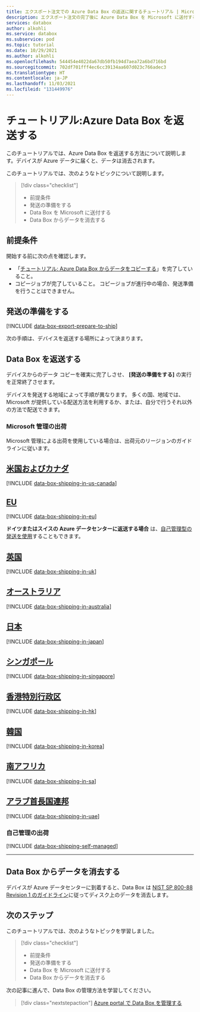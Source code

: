```yaml
---
title: エクスポート注文での Azure Data Box の返送に関するチュートリアル | Microsoft Docs
description: エクスポート注文の完了後に Azure Data Box を Microsoft に送付する方法について説明します
services: databox
author: alkohli
ms.service: databox
ms.subservice: pod
ms.topic: tutorial
ms.date: 10/29/2021
ms.author: alkohli
ms.openlocfilehash: 544454e4022da67db50fb194d7aea72a6bd716bd
ms.sourcegitcommit: 702df701fff4ec6cc39134aa607d023c766adec3
ms.translationtype: HT
ms.contentlocale: ja-JP
ms.lasthandoff: 11/03/2021
ms.locfileid: "131449976"
---
```

# <a name="tutorial-return-azure-data-box"></a>チュートリアル:Azure Data Box を返送する

このチュートリアルでは、Azure Data Box を返送する方法について説明します。デバイスが Azure データに届くと、データは消去されます。

このチュートリアルでは、次のようなトピックについて説明します。

> [!div class="checklist"]
>
> * 前提条件
> * 発送の準備をする
> * Data Box を Microsoft に送付する
> * Data Box からデータを消去する

## <a name="prerequisites"></a>前提条件

開始する前に次の点を確認します。

* 「[チュートリアル: Azure Data Box からデータをコピーする](data-box-deploy-export-copy-data.md)」を完了していること。
* コピージョブが完了していること。 コピージョブが進行中の場合、発送準備を行うことはできません。

## <a name="prepare-to-ship"></a>発送の準備をする

[!INCLUDE [data-box-export-prepare-to-ship](../../includes/data-box-export-prepare-to-ship.md)]

次の手順は、デバイスを返送する場所によって決まります。

## <a name="ship-data-box-back"></a>Data Box を返送する

デバイスからのデータ コピーを確実に完了しさせ、 **[発送の準備をする]** の実行を正常終了させます。

デバイスを発送する地域によって手順が異なります。 多くの国、地域では、Microsoft が提供している配送方法を利用するか、または、自分で行うそれ以外の方法で配送できます。

### <a name="microsoft-managed-shipping"></a>Microsoft 管理の出荷

Microsoft 管理による出荷を使用している場合は、出荷元のリージョンのガイドラインに従います。

## <a name="us--canada"></a>[米国およびカナダ](#tab/in-us-canada)

[!INCLUDE [data-box-shipping-in-us-canada](../../includes/data-box-shipping-in-us-canada.md)]

## <a name="eu"></a>[EU](#tab/in-eu)

[!INCLUDE [data-box-shipping-in-eu](../../includes/data-box-shipping-in-eu.md)]

**ドイツまたはスイスの Azure データセンターに返送する場合** は、[自己管理型の発送を使用](#self-managed-shipping)することもできます。

## <a name="uk"></a>[英国](#tab/in-uk)

[!INCLUDE [data-box-shipping-in-uk](../../includes/data-box-shipping-in-uk.md)]

## <a name="australia"></a>[オーストラリア](#tab/in-australia)

[!INCLUDE [data-box-shipping-in-australia](../../includes/data-box-shipping-in-australia.md)]

## <a name="japan"></a>[日本](#tab/in-japan)

[!INCLUDE [data-box-shipping-in-japan](../../includes/data-box-shipping-in-japan.md)]

## <a name="singapore"></a>[シンガポール](#tab/in-singapore)

[!INCLUDE [data-box-shipping-in-singapore](../../includes/data-box-shipping-in-singapore.md)]

## <a name="hong-kong"></a>[香港特別行政区](#tab/in-hk)

[!INCLUDE [data-box-shipping-in-hk](../../includes/data-box-shipping-in-hk.md)]

## <a name="korea"></a>[韓国](#tab/in-korea)

[!INCLUDE [data-box-shipping-in-korea](../../includes/data-box-shipping-in-korea.md)]

## <a name="s-africa"></a>[南アフリカ](#tab/in-sa)

[!INCLUDE [data-box-shipping-in-sa](../../includes/data-box-shipping-in-sa.md)]

## <a name="uae"></a>[アラブ首長国連邦](#tab/in-uae)

[!INCLUDE [data-box-shipping-in-uae](../../includes/data-box-shipping-in-uae.md)]

### <a name="self-managed-shipping"></a>自己管理の出荷

[!INCLUDE [data-box-shipping-self-managed](../../includes/data-box-shipping-self-managed.md)]

---

## <a name="erasure-of-data-from-data-box"></a>Data Box からデータを消去する

デバイスが Azure データセンターに到着すると、Data Box は [NIST SP 800-88 Revision 1 のガイドライン](https://csrc.nist.gov/News/2014/Released-SP-800-88-Revision-1,-Guidelines-for-Medi)に従ってディスク上のデータを消去します。

## <a name="next-steps"></a>次のステップ

このチュートリアルでは、次のようなトピックを学習しました。

> [!div class="checklist"]
> * 前提条件
> * 発送の準備をする
> * Data Box を Microsoft に送付する
> * Data Box からデータを消去する

次の記事に進んで、Data Box の管理方法を学習してください。

> [!div class="nextstepaction"]
> [Azure portal で Data Box を管理する](./data-box-portal-admin.md)
